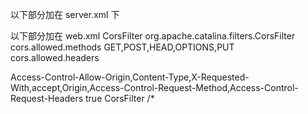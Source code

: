 以下部分加在  server.xml <Value> 下
<Context path="/wechat/img" docBase="e:\wechat\img" reloadable="true" crossContext="true" />



以下部分加在  web.xml
<filter>
 <filter-name>CorsFilter</filter-name>
 <filter-class>org.apache.catalina.filters.CorsFilter</filter-class>
 <init-param>
   <param-name>cors.allowed.methods</param-name>
   <param-value>GET,POST,HEAD,OPTIONS,PUT</param-value>
 </init-param>
 <init-param>
   <param-name>cors.allowed.headers</param-name>
   <!--注意，若你的应用中不只有这些文件头，则需要将你应用中需要传的文件头也加上；
   例如：我的应用中需要在header中传token，所以这里的值就应该是下面的配置，在原有基础上将token加上，否则，应用就不会被允许调用
   <param-value>token,Access-Control-Allow-Origin,Content-Type,X-Requested-With,accept,Origin,Access-Control-Request-Method,Access-Control-Request-Headers</param-value>
   -->
   <param-value>Access-Control-Allow-Origin,Content-Type,X-Requested-With,accept,Origin,Access-Control-Request-Method,Access-Control-Request-Headers</param-value>
 </init-param>
 <async-supported>true</async-supported>
</filter>
<filter-mapping>
 <filter-name>CorsFilter</filter-name>
 <url-pattern>/*</url-pattern>
</filter-mapping>
